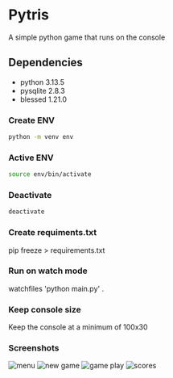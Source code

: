 # Pytris

A simple python game that runs on the console

## Dependencies

- python 3.13.5
- pysqlite 2.8.3
- blessed 1.21.0

### Create ENV

```bash
python -m venv env
```

### Active ENV

```bash
source env/bin/activate
```

### Deactivate

```bash
deactivate
```

### Create requiments.txt

pip freeze > requirements.txt

### Run on watch mode

watchfiles 'python main.py' .

### Keep console size

Keep the console at a minimum of 100x30

### Screenshots

![menu](assets/images/examples/1.png"menu")
![new game](assets/images/examples/2.png"new-game")
![game play](assets/images/examples/3.png"game-play")
![scores](assets/images/examples/4.png"scores")
